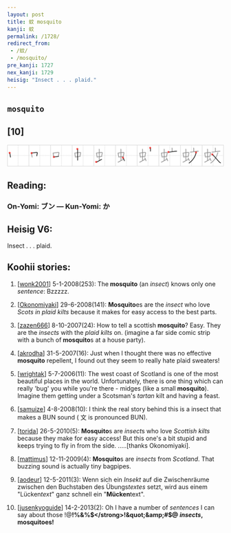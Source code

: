 ```yaml
---
layout: post
title: 蚊 mosquito
kanji: 蚊
permalink: /1728/
redirect_from:
 - /蚊/
 - /mosquito/
pre_kanji: 1727
nex_kanji: 1729
heisig: "Insect . . . plaid."
---
```


## `mosquito`

## [10]

<div class="stroke"><img src="../images/E89A8A.png" /></div>

## Reading:

### On-Yomi: ブン &mdash; Kun-Yomi: か

## Heisig V6:

Insect . . . plaid.

## Koohii stories:

1) [<a href="http://kanji.koohii.com/profile/wonk2001">wonk2001</a>] 5-1-2008(253): The<strong> mosquito</strong> (an <em>insect</em>) knows only one <em>sentence</em>: Bzzzzz.

2) [<a href="http://kanji.koohii.com/profile/Okonomiyaki">Okonomiyaki</a>] 29-6-2008(141): <strong>Mosquito</strong>es are the <em>insect</em> who love <em>Scots in plaid kilts</em> because it makes for easy access to the best parts.

3) [<a href="http://kanji.koohii.com/profile/zazen666">zazen666</a>] 8-10-2007(24): How to tell a scottish<strong> mosquito</strong>? Easy. They are the <em>insects</em> with the <em>plaid kilts</em> on. (imagine a far side comic strip with a bunch of<strong> mosquito</strong>s at a house party).

4) [<a href="http://kanji.koohii.com/profile/akrodha">akrodha</a>] 31-5-2007(16): Just when I thought there was no effective<strong> mosquito</strong> repellent, I found out they seem to really hate plaid sweaters!

5) [<a href="http://kanji.koohii.com/profile/wrightak">wrightak</a>] 5-7-2006(11): The west coast of Scotland is one of the most beautiful places in the world. Unfortunately, there is one thing which can really &#039;bug&#039; you while you&#039;re there - midges (like a small<strong> mosquito</strong>). Imagine them getting under a Scotsman&#039;s <em>tartan</em> kilt and having a feast.

6) [<a href="http://kanji.koohii.com/profile/samuize">samuize</a>] 4-8-2008(10): I think the real story behind this is a insect that makes a BUN sound ( 文 is pronounced BUN).

7) [<a href="http://kanji.koohii.com/profile/torida">torida</a>] 26-5-2010(5): <strong>Mosquito</strong>s are <em>insect</em>s who love <em>Scottish kilts</em> because they make for easy access! But this one&#039;s a bit stupid and keeps trying to fly in from the side. .....[thanks Okonomiyaki].

8) [<a href="http://kanji.koohii.com/profile/mattimus">mattimus</a>] 12-11-2009(4): <strong>Mosquito</strong>s are <em>insects</em> from <em>Scotland</em>. That buzzing sound is actually tiny bagpipes.

9) [<a href="http://kanji.koohii.com/profile/aodeur">aodeur</a>] 12-5-2011(3): Wenn sich ein <em>Insekt</em> auf die Zwischenräume zwischen den Buchstaben des Übungs<em>textes</em> setzt, wird aus einem &quot;Lücken<em>text</em>&quot; ganz schnell ein &quot;<strong>Mücken</strong>text&quot;.

10) [<a href="http://kanji.koohii.com/profile/jusenkyoguide">jusenkyoguide</a>] 14-2-2013(2): Oh I have a number of <em>sentences</em> I can say about those !@<strong>!%&amp;%$</strong>!&quot;&amp;#$@ <em>insects</em>,<strong> mosquito</strong>es!
